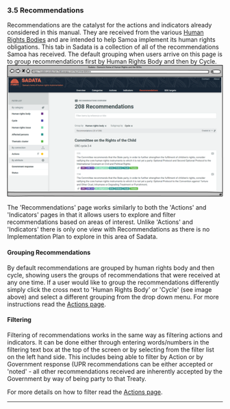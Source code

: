 ### 3.5 Recommendations

Recommendations are the catalyst for the actions and indicators already considered in this manual. They are received from the various [Human Rights Bodies](/visitors/categories.md) and are intended to help Samoa implement its human rights obligations. This tab in Sadata is a collection of all of the recommendations Samoa has received. The default grouping when users arrive on this page is to group recommendations first by Human Rights Body and then by Cycle. ![](/assets/Recommendations.png)

The 'Recommendations' page works similarly to both the 'Actions' and 'Indicators' pages in that it allows users to explore and filter recommendations based on areas of interest. Unlike 'Actions' and 'Indicators' there is only one view with Recommendations as there is no Implementation Plan to explore in this area of Sadata.

#### Grouping Recommendations

By default recommendations are grouped by human rights body and then cycle, showing users the groups of recommendations that were received at any one time. If a user would like to group the recommendations differently simply click the cross next to 'Human Rights Body' or 'Cycle' \(see image above\) and select a different grouping from the drop down menu. For more instructions read the [Actions page](/visitors/actions.md).

#### Filtering

Filtering of recommendations works in the same way as filtering actions and indicators. It can be done either through entering words/numbers in the filtering text box at the top of the screen or by selecting from the filter list on the left hand side. This includes being able to filter by Action or by Government response \(UPR recommendations can be either accepted or 'noted' - all other recommendations received are inherently accepted by the Government by way of being party to that Treaty.

For more details on how to filter read the [Actions page](/visitors/actions.md).

---



